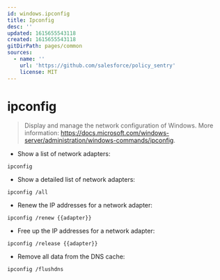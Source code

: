```yaml
---
id: windows.ipconfig
title: Ipconfig
desc: ''
updated: 1615655543118
created: 1615655543118
gitDirPath: pages/common
sources:
  - name: ''
    url: 'https://github.com/salesforce/policy_sentry'
    license: MIT
---
```

# ipconfig

> Display and manage the network configuration of Windows.
> More information: <https://docs.microsoft.com/windows-server/administration/windows-commands/ipconfig>.

- Show a list of network adapters:

`ipconfig`

- Show a detailed list of network adapters:

`ipconfig /all`

- Renew the IP addresses for a network adapter:

`ipconfig /renew {{adapter}}`

- Free up the IP addresses for a network adapter:

`ipconfig /release {{adapter}}`

- Remove all data from the DNS cache:

`ipconfig /flushdns`

